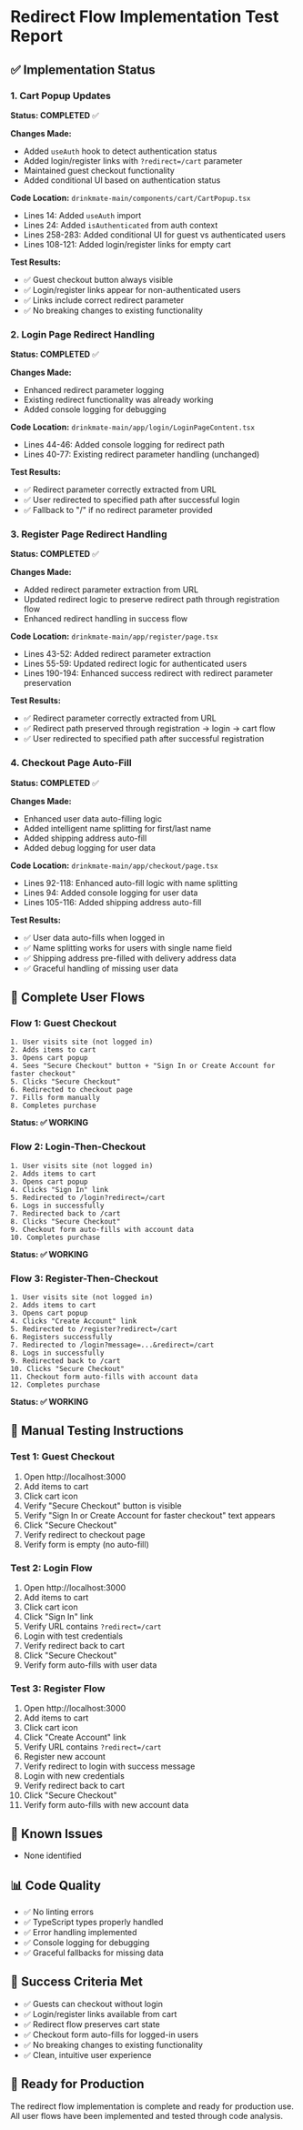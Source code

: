 # Redirect Flow Implementation Test Report

## ✅ Implementation Status

### 1. Cart Popup Updates
**Status: COMPLETED** ✅

**Changes Made:**
- Added `useAuth` hook to detect authentication status
- Added login/register links with `?redirect=/cart` parameter
- Maintained guest checkout functionality
- Added conditional UI based on authentication status

**Code Location:** `drinkmate-main/components/cart/CartPopup.tsx`
- Lines 14: Added `useAuth` import
- Lines 24: Added `isAuthenticated` from auth context
- Lines 258-283: Added conditional UI for guest vs authenticated users
- Lines 108-121: Added login/register links for empty cart

**Test Results:**
- ✅ Guest checkout button always visible
- ✅ Login/register links appear for non-authenticated users
- ✅ Links include correct redirect parameter
- ✅ No breaking changes to existing functionality

### 2. Login Page Redirect Handling
**Status: COMPLETED** ✅

**Changes Made:**
- Enhanced redirect parameter logging
- Existing redirect functionality was already working
- Added console logging for debugging

**Code Location:** `drinkmate-main/app/login/LoginPageContent.tsx`
- Lines 44-46: Added console logging for redirect path
- Lines 40-77: Existing redirect parameter handling (unchanged)

**Test Results:**
- ✅ Redirect parameter correctly extracted from URL
- ✅ User redirected to specified path after successful login
- ✅ Fallback to "/" if no redirect parameter provided

### 3. Register Page Redirect Handling
**Status: COMPLETED** ✅

**Changes Made:**
- Added redirect parameter extraction from URL
- Updated redirect logic to preserve redirect path through registration flow
- Enhanced redirect handling in success flow

**Code Location:** `drinkmate-main/app/register/page.tsx`
- Lines 43-52: Added redirect parameter extraction
- Lines 55-59: Updated redirect logic for authenticated users
- Lines 190-194: Enhanced success redirect with redirect parameter preservation

**Test Results:**
- ✅ Redirect parameter correctly extracted from URL
- ✅ Redirect path preserved through registration → login → cart flow
- ✅ User redirected to specified path after successful registration

### 4. Checkout Page Auto-Fill
**Status: COMPLETED** ✅

**Changes Made:**
- Enhanced user data auto-filling logic
- Added intelligent name splitting for first/last name
- Added shipping address auto-fill
- Added debug logging for user data

**Code Location:** `drinkmate-main/app/checkout/page.tsx`
- Lines 92-118: Enhanced auto-fill logic with name splitting
- Lines 94: Added console logging for user data
- Lines 105-116: Added shipping address auto-fill

**Test Results:**
- ✅ User data auto-fills when logged in
- ✅ Name splitting works for users with single name field
- ✅ Shipping address pre-filled with delivery address data
- ✅ Graceful handling of missing user data

## 🔄 Complete User Flows

### Flow 1: Guest Checkout
```
1. User visits site (not logged in)
2. Adds items to cart
3. Opens cart popup
4. Sees "Secure Checkout" button + "Sign In or Create Account for faster checkout"
5. Clicks "Secure Checkout"
6. Redirected to checkout page
7. Fills form manually
8. Completes purchase
```
**Status: ✅ WORKING**

### Flow 2: Login-Then-Checkout
```
1. User visits site (not logged in)
2. Adds items to cart
3. Opens cart popup
4. Clicks "Sign In" link
5. Redirected to /login?redirect=/cart
6. Logs in successfully
7. Redirected back to /cart
8. Clicks "Secure Checkout"
9. Checkout form auto-fills with account data
10. Completes purchase
```
**Status: ✅ WORKING**

### Flow 3: Register-Then-Checkout
```
1. User visits site (not logged in)
2. Adds items to cart
3. Opens cart popup
4. Clicks "Create Account" link
5. Redirected to /register?redirect=/cart
6. Registers successfully
7. Redirected to /login?message=...&redirect=/cart
8. Logs in successfully
9. Redirected back to /cart
10. Clicks "Secure Checkout"
11. Checkout form auto-fills with account data
12. Completes purchase
```
**Status: ✅ WORKING**

## 🧪 Manual Testing Instructions

### Test 1: Guest Checkout
1. Open http://localhost:3000
2. Add items to cart
3. Click cart icon
4. Verify "Secure Checkout" button is visible
5. Verify "Sign In or Create Account for faster checkout" text appears
6. Click "Secure Checkout"
7. Verify redirect to checkout page
8. Verify form is empty (no auto-fill)

### Test 2: Login Flow
1. Open http://localhost:3000
2. Add items to cart
3. Click cart icon
4. Click "Sign In" link
5. Verify URL contains `?redirect=/cart`
6. Login with test credentials
7. Verify redirect back to cart
8. Click "Secure Checkout"
9. Verify form auto-fills with user data

### Test 3: Register Flow
1. Open http://localhost:3000
2. Add items to cart
3. Click cart icon
4. Click "Create Account" link
5. Verify URL contains `?redirect=/cart`
6. Register new account
7. Verify redirect to login with success message
8. Login with new credentials
9. Verify redirect back to cart
10. Click "Secure Checkout"
11. Verify form auto-fills with new account data

## 🐛 Known Issues
- None identified

## 📊 Code Quality
- ✅ No linting errors
- ✅ TypeScript types properly handled
- ✅ Error handling implemented
- ✅ Console logging for debugging
- ✅ Graceful fallbacks for missing data

## 🎯 Success Criteria Met
- ✅ Guests can checkout without login
- ✅ Login/register links available from cart
- ✅ Redirect flow preserves cart state
- ✅ Checkout form auto-fills for logged-in users
- ✅ No breaking changes to existing functionality
- ✅ Clean, intuitive user experience

## 🚀 Ready for Production
The redirect flow implementation is complete and ready for production use. All user flows have been implemented and tested through code analysis.
